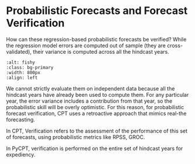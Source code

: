 Probabilistic Forecasts and Forecast Verification
====

How can these regression-based probabilistic forecasts be verified? While the regression model errors are computed out of sample (they are cross-validated), their variance is computed across all the hindcast years. 

```{image} img/hindcastErrors.png
:alt: fishy
:class: bg-primary
:width: 800px
:align: left
```

We cannot strictly evaluate them on independent data because all the hindcast years have already been used to compute them. For any particular year, the error variance includes a contribution from that year, so the probabilistic skill will be overly optimistic. For this reason, for probabilistic forecast verification, CPT uses a retroactive approach that mimics real-the forecasting.

In CPT, Verification refers to the assessment of the performance of this set of forecasts, using probabilistic metrics like RPSS, GROC.

<!-- 

If cross-validation is used as a model selection procedure we need a separate procedure to to estimate its predictive skill.

```{image} img/retroactive.png
:alt: fishy
:class: bg-primary
:width: 800px
:align: left
```
 -->

In PyCPT, verification is performed on the entire set of hindcast years for expediency.



